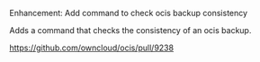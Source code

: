 Enhancement: Add command to check ocis backup consistency

Adds a command that checks the consistency of an ocis backup.

https://github.com/owncloud/ocis/pull/9238
